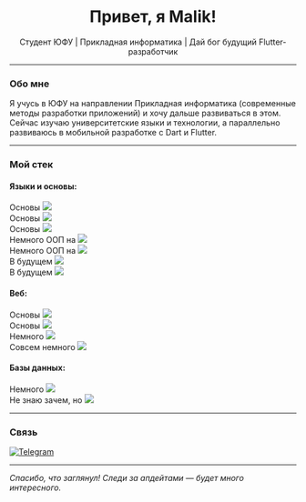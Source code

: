 <h1 align="center">Привет, я Malik!</h1>

<p align="center">Студент ЮФУ | Прикладная информатика | Дай бог будущий Flutter-разработчик</p>

---

### Обо мне

Я учусь в ЮФУ на направлении Прикладная информатика (современные методы разработки приложений) и хочу дальше развиваться в этом.  
Сейчас изучаю университетские языки и технологии, а параллельно развиваюсь в мобильной разработке с Dart и Flutter.

---

### Мой стек

#### Языки и основы:
<p>
  Основы <img src="https://img.shields.io/badge/-Assembler-3976AB?style=flat&logo=assembler&logoColor=white"/><br>
  Основы <img src="https://img.shields.io/badge/-Pascal-3975AB?style=flat&logo=pascal&logoColor=white"/><br>
  Основы <img src="https://img.shields.io/badge/-Python-3776AB?style=flat&logo=python&logoColor=white"/><br>
  Немного ООП на <img src="https://img.shields.io/badge/-C++-00599C?style=flat&logo=c%2B%2B&logoColor=white"/><br>
  Немного ООП на <img src="https://img.shields.io/badge/-Java-007396?style=flat&logo=java&logoColor=white"/><br>
  В будущем <img src="https://img.shields.io/badge/-Kotlin-7F52FF?style=flat&logo=kotlin&logoColor=white"/><br>
  В будущем <img src="https://img.shields.io/badge/-Dart-0175C2?style=flat&logo=dart&logoColor=white"/><br>
</p>

#### Веб:
<p>
  Основы <img src="https://img.shields.io/badge/-HTML5-E34F26?style=flat&logo=html5&logoColor=white"/><br>
  Основы <img src="https://img.shields.io/badge/-CSS3-1572B6?style=flat&logo=css3&logoColor=white"/><br>
  Немного <img src="https://img.shields.io/badge/-JavaScript-F7DF1E?style=flat&logo=javascript&logoColor=black"/><br>
  Совсем немного <img src="https://img.shields.io/badge/-React-61DAFB?style=flat&logo=react&logoColor=black"/><br>
</p>

#### Базы данных:
<p>
  Немного <img src="https://img.shields.io/badge/-SQL-4479A1?style=flat&logo=mysql&logoColor=white"/><br>
  Не знаю зачем, но <img src="https://img.shields.io/badge/-Access-A4373A?style=flat&logo=microsoft-access&logoColor=white"/><br>
</p>

---

### Связь

[![Telegram](https://img.shields.io/badge/@maldeluv-2CA5E0?style=for-the-badge&logo=telegram&logoColor=white)](https://t.me/maldeluv)

---

_Спасибо, что заглянул! Следи за апдейтами — будет много интересного._
